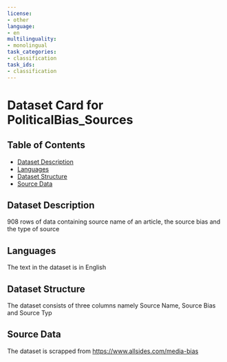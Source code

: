 ```yaml
---
license:
- other
language:
- en
multilinguality:
- monolingual
task_categories:
- classification
task_ids:
- classification
---
```


# Dataset Card for PoliticalBias_Sources

## Table of Contents
- [Dataset Description](#dataset-description)
- [Languages](#languages)
- [Dataset Structure](#dataset-structure)
- [Source Data](#source-data)

## Dataset Description

908 rows of data containing source name of an article, the source bias and the type of source

## Languages

The text in the dataset is in English

## Dataset Structure

The dataset consists of three columns namely Source Name, Source Bias and Source Typ


## Source Data

The dataset is scrapped from https://www.allsides.com/media-bias
